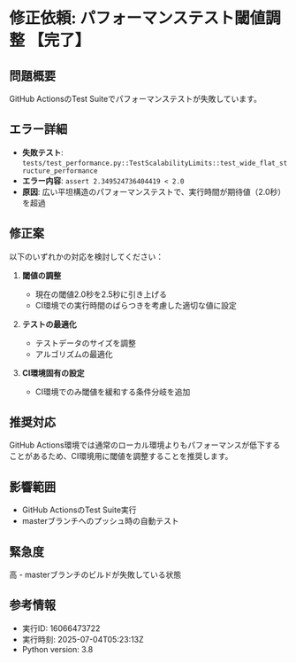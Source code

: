 # 修正依頼: パフォーマンステスト閾値調整 【完了】

## 問題概要
GitHub ActionsのTest Suiteでパフォーマンステストが失敗しています。

## エラー詳細
- **失敗テスト**: `tests/test_performance.py::TestScalabilityLimits::test_wide_flat_structure_performance`
- **エラー内容**: `assert 2.349524736404419 < 2.0`
- **原因**: 広い平坦構造のパフォーマンステストで、実行時間が期待値（2.0秒）を超過

## 修正案
以下のいずれかの対応を検討してください：

1. **閾値の調整**
   - 現在の閾値2.0秒を2.5秒に引き上げる
   - CI環境での実行時間のばらつきを考慮した適切な値に設定

2. **テストの最適化**
   - テストデータのサイズを調整
   - アルゴリズムの最適化

3. **CI環境固有の設定**
   - CI環境でのみ閾値を緩和する条件分岐を追加

## 推奨対応
GitHub Actions環境では通常のローカル環境よりもパフォーマンスが低下することがあるため、CI環境用に閾値を調整することを推奨します。

## 影響範囲
- GitHub ActionsのTest Suite実行
- masterブランチへのプッシュ時の自動テスト

## 緊急度
高 - masterブランチのビルドが失敗している状態

## 参考情報
- 実行ID: 16066473722
- 実行時刻: 2025-07-04T05:23:13Z
- Python version: 3.8